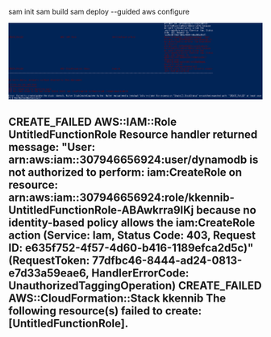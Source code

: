 sam init
sam build
sam deploy --guided
aws configure

![alt text](image-1.png)


CREATE_FAILED                                 AWS::IAM::Role                                UntitledFunctionRole                          Resource handler returned message: "User:
                                                                                                                                          arn:aws:iam::307946656924:user/dynamodb is
                                                                                                                                          not authorized to perform: iam:CreateRole
                                                                                                                                          on resource:
                                                                                                                                          arn:aws:iam::307946656924:role/kkennib-
                                                                                                                                          UntitledFunctionRole-ABAwkrra9IKj because
                                                                                                                                          no identity-based policy allows the
                                                                                                                                          iam:CreateRole action (Service: Iam, Status
                                                                                                                                          Code: 403, Request ID:
                                                                                                                                          e635f752-4f57-4d60-b416-1189efca2d5c)"
                                                                                                                                          (RequestToken:
                                                                                                                                          77dfbc46-8444-ad24-0813-e7d33a59eae6,
                                                                                                                                          HandlerErrorCode:
                                                                                                                                          UnauthorizedTaggingOperation)
CREATE_FAILED                                 AWS::CloudFormation::Stack                    kkennib                                       The following resource(s) failed to create:
                                                                                                                                          [UntitledFunctionRole].
--------------------------------------------------------------------------------------------------------------------------------------------------------------------------